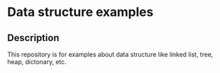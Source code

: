 # Data structure examples
## Description
This repository is for examples about data structure like linked list, tree, heap, dictonary, etc.